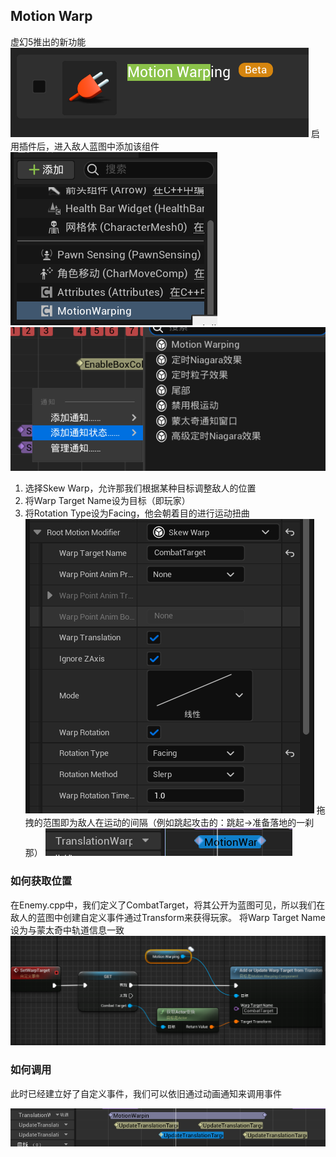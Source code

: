 ## Motion Warp
虚幻5推出的新功能
![输入图片说明](/imgs/2024-08-29/b8NqgjKj9EG9xNT3.png)
启用插件后，进入敌人蓝图中添加该组件
![输入图片说明](/imgs/2024-08-29/VcUcG5bvFzAT2foN.png)
![输入图片说明](/imgs/2024-08-29/7Dbmh7szJxnD8UXq.png)
1. 选择Skew Warp，允许那我们根据某种目标调整敌人的位置
2. 将Warp Target Name设为目标（即玩家）
3. 将Rotation Type设为Facing，他会朝着目的进行运动扭曲
![输入图片说明](/imgs/2024-08-29/uFhORIaBksS3p65L.png)
拖拽的范围即为敌人在运动的间隔（例如跳起攻击的：跳起->准备落地的一刹那）
![输入图片说明](/imgs/2024-08-29/i7SgI0pvmSnEwJ3A.png)
### 如何获取位置
在Enemy.cpp中，我们定义了CombatTarget，将其公开为蓝图可见，所以我们在敌人的蓝图中创建自定义事件通过Transform来获得玩家。
将Warp Target Name设为与蒙太奇中轨道信息一致
![输入图片说明](/imgs/2024-08-29/2mALIJjrEB0eZgsK.png)
### 如何调用
此时已经建立好了自定义事件，我们可以依旧通过动画通知来调用事件

![输入图片说明](/imgs/2024-08-29/1zPMh1ZAHUwOoygS.png)
<!--stackedit_data:
eyJoaXN0b3J5IjpbMzU2NTA4NTY3LDExNDUxMTM2NTAsMjEzND
E3MDg5NywxMDgzNjk2NDA4LDIzNTQwNjQ4MCwzOTY3OTk1Ml19

-->